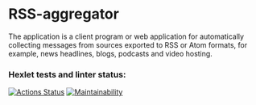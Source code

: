 # RSS-aggregator
The application is a client program or web application for automatically collecting messages from sources exported to RSS or Atom formats, for example, news headlines, blogs, podcasts and video hosting.

### Hexlet tests and linter status:
[![Actions Status](https://github.com/thealeksander/frontend-project-11/workflows/hexlet-check/badge.svg)](https://github.com/thealeksander/frontend-project-11/actions)
[![Maintainability](https://api.codeclimate.com/v1/badges/7b88c7f2b9e5ef757d13/maintainability)](https://codeclimate.com/github/thealeksander/frontend-project-11/maintainability)